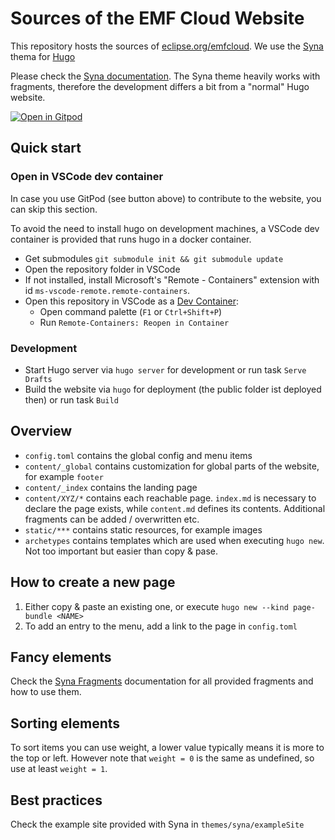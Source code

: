 # Sources of the EMF Cloud Website

This repository hosts the sources of [eclipse.org/emfcloud](https://www.eclipse.org/emfcloud).
We use the [Syna](https://github.com/okkur/syna) thema for [Hugo](https://gohugo.io/)

Please check the [Syna documentation](https://about.okkur.org/syna/docs/). The Syna theme heavily works with fragments, therefore the development differs a bit from a "normal" Hugo website.

[![Open in Gitpod](https://gitpod.io/button/open-in-gitpod.svg)](https://gitpod.io/#https://github.com/eclipse-emfcloud/emfcloud-website-source)

## Quick start

### Open in VSCode dev container

In case you use GitPod (see button above) to contribute to the website, you can skip this section.

To avoid the need to install hugo on development machines, a VSCode dev container is provided that runs hugo in a docker container.

* Get submodules `git submodule init && git submodule update`
* Open the repository folder in VSCode
* If not installed, install Microsoft's "Remote - Containers" extension with id `ms-vscode-remote.remote-containers`.
* Open this repository in VSCode as a [Dev Container](https://code.visualstudio.com/docs/remote/containers#_quick-start-open-an-existing-folder-in-a-container):
  * Open command palette (`F1` or `Ctrl+Shift+P`)
  * Run `Remote-Containers: Reopen in Container`

### Development

* Start Hugo server via `hugo server` for development or run task `Serve Drafts`
* Build the website via `hugo` for deployment (the public folder ist deployed then) or run task `Build`

## Overview

* `config.toml` contains the global config and menu items
* `content/_global` contains customization for global parts of the website, for example `footer`
* `content/_index` contains the landing page
* `content/XYZ/*` contains each reachable page. `index.md` is necessary to declare the page exists, while `content.md` defines its contents. Additional fragments can be added / overwritten etc.
* `static/***` contains static resources, for example images
* `archetypes` contains templates which are used when executing `hugo new`. Not too important but easier than copy & pase.

## How to create a new page

  1. Either copy & paste an existing one, or execute `hugo new --kind page-bundle <NAME>`
  2. To add an entry to the menu, add a link to the page in `config.toml`

## Fancy elements

  Check the [Syna Fragments](https://about.okkur.org/syna/fragments/) documentation for all provided fragments and how to use them.

## Sorting elements

  To sort items you can use weight, a lower value typically means it is more to the top or left. However note that `weight = 0` is the same as undefined, so use at least `weight = 1`.

## Best practices

  Check the example site provided with Syna in `themes/syna/exampleSite`
